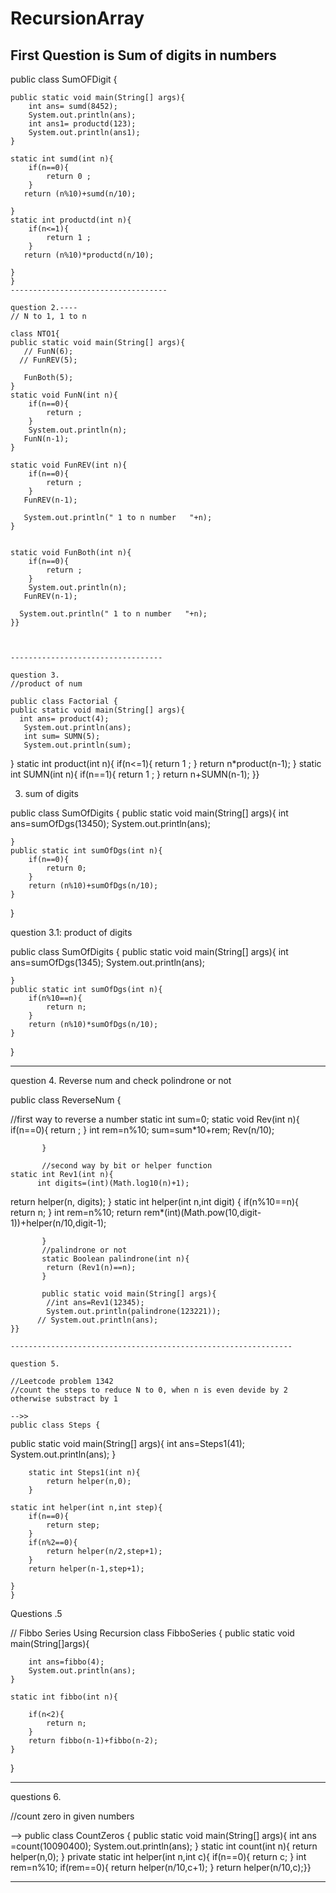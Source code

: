 # RecursionArray


First Question is Sum of digits in numbers
-----------
public class SumOFDigit {

    public static void main(String[] args){
        int ans= sumd(8452);
        System.out.println(ans);
        int ans1= productd(123);
        System.out.println(ans1);
    }
    
    static int sumd(int n){
        if(n==0){
            return 0 ;
        }
       return (n%10)+sumd(n/10);

    }
    static int productd(int n){
        if(n<=1){
            return 1 ;
        }
       return (n%10)*productd(n/10);

    }
    }
    ----------------------------------- 
    
    question 2.----
    // N to 1, 1 to n
    
    class NTO1{
    public static void main(String[] args){
       // FunN(6);
      // FunREV(5);

       FunBoth(5);
    }
    static void FunN(int n){
        if(n==0){
            return ;
        }
        System.out.println(n);
       FunN(n-1);
    }

    static void FunREV(int n){
        if(n==0){
            return ;
        }
       FunREV(n-1);
     
       System.out.println(" 1 to n number   "+n);
    }


    static void FunBoth(int n){
        if(n==0){
            return ;
        }
        System.out.println(n);
       FunREV(n-1);
     
      System.out.println(" 1 to n number   "+n);
    }}
    
    
    
    ----------------------------------
    
    question 3.
    //product of num
    
    public class Factorial {
    public static void main(String[] args){
      int ans= product(4);
       System.out.println(ans);
       int sum= SUMN(5);
       System.out.println(sum);
}
    static int product(int n){
        if(n<=1){
            return 1 ;
        }
       return n*product(n-1);
 }
    static int SUMN(int n){
        if(n==1){
            return 1 ;
        }
       return n+SUMN(n-1);
}}

3. sum of digits 

public class SumOfDigits {
    public static void main(String[] args){
        int ans=sumOfDgs(13450);
        System.out.println(ans);

    }
    public static int sumOfDgs(int n){
        if(n==0){
            return 0;
        }
        return (n%10)+sumOfDgs(n/10);
    }
    
}



question 3.1: product of digits

public class SumOfDigits {
    public static void main(String[] args){
        int ans=sumOfDgs(1345);
        System.out.println(ans);

    }
    public static int sumOfDgs(int n){
        if(n%10==n){
            return n;
        }
        return (n%10)*sumOfDgs(n/10);
    }
    
}


----------------------------

question 4.
Reverse num and check polindrone or not

public class ReverseNum {
   
   //first way to reverse a number 
    static int sum=0;
    static void Rev(int n){
        if(n==0){
            return ; }
            int rem=n%10;
            sum=sum*10+rem;
            Rev(n/10);

           }  
           
           //second way by bit or helper function
    static int Rev1(int n){
          int digits=(int)(Math.log10(n)+1);
return helper(n, digits);
           } 
           static int helper(int n,int digit)
           {
            if(n%10==n){
                return n;
            }
            int rem=n%10;
            return rem*(int)(Math.pow(10,digit-1))+helper(n/10,digit-1);

           }
           //palindrone or not 
           static Boolean palindrone(int n){
            return (Rev1(n)==n);
           }

           public static void main(String[] args){
            //int ans=Rev1(12345);
            System.out.println(palindrone(123221));
          // System.out.println(ans);
    }}
    
    ---------------------------------------------------------------
    
    question 5.
    
    //Leetcode problem 1342
    //count the steps to reduce N to 0, when n is even devide by 2 otherwise substract by 1
    
    -->>
    public class Steps {
  
public static void main(String[] args){
            int ans=Steps1(41);
            System.out.println(ans);
        }
    
        static int Steps1(int n){
            return helper(n,0);
        }
    
    static int helper(int n,int step){
        if(n==0){
            return step;
        }
        if(n%2==0){
            return helper(n/2,step+1);
        }
        return helper(n-1,step+1);
    
    }
    }
    



Questions .5

//  Fibbo Series Using Recursion
class FibboSeries
{
    public static void main(String[]args){

        int ans=fibbo(4);
        System.out.println(ans);
    }
    
    static int fibbo(int n){

        if(n<2){
            return n;
        }
        return fibbo(n-1)+fibbo(n-2);
    }
}

------------------------------

questions 6.

//count zero in given numbers

-->
public class CountZeros {
    public static void main(String[] args){
        int ans =count(10090400);
        System.out.println(ans);
    }
    static int count(int n){
        return helper(n,0);
    }
    private static int helper(int n,int c){
        if(n==0){
            return c;
        }
       int rem=n%10;
       if(rem==0){
        return helper(n/10,c+1);
       }
       return helper(n/10,c);}}

-----------------------------





    
